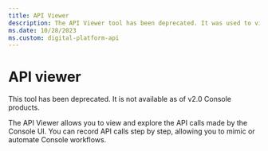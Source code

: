 ```yaml
---
title: API Viewer
description: The API Viewer tool has been deprecated. It was used to view and explore the API calls made by the Console UI.
ms.date: 10/28/2023
ms.custom: digital-platform-api
---
```


# API viewer

This tool has been deprecated. It is not available as of v2.0 Console products.

The API Viewer allows you to view and explore the API calls made by the Console UI. You can record API calls step by step, allowing you to mimic or automate Console workflows.
